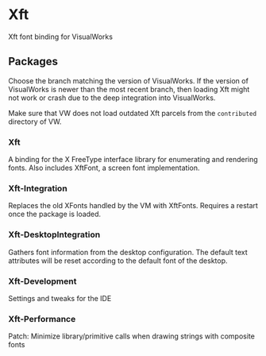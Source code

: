 # Xft
Xft font binding for VisualWorks

## Packages

Choose the branch matching the version of VisualWorks.
If the version of VisualWorks is newer than the most recent branch, then loading Xft might not work or crash due to the deep integration into VisualWorks.

Make sure that VW does not load outdated Xft parcels from the `contributed` directory of VW.

### Xft

A binding for the X FreeType interface library for enumerating and rendering fonts.
Also includes XftFont, a screen font implementation.

### Xft-Integration

Replaces the old XFonts handled by the VM with XftFonts.
Requires a restart once the package is loaded.

### Xft-DesktopIntegration

Gathers font information from the desktop configuration. 
The default text attributes will be reset according to the default font of the desktop.

### Xft-Development

Settings and tweaks for the IDE

### Xft-Performance

Patch: Minimize library/primitive calls when drawing strings with composite fonts
